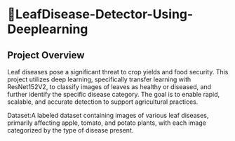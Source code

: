 # 🌿LeafDisease-Detector-Using-Deeplearning

## Project Overview
Leaf diseases pose a significant threat to crop yields and food security. This project utilizes deep learning, specifically transfer learning with ResNet152V2, to classify images of leaves as healthy or diseased, and further identify the specific disease category. The goal is to enable rapid, scalable, and accurate detection to support agricultural practices.

Dataset:A labeled dataset containing images of various leaf diseases, primarily affecting apple, tomato, and potato plants, with each image categorized by the type of disease present.



